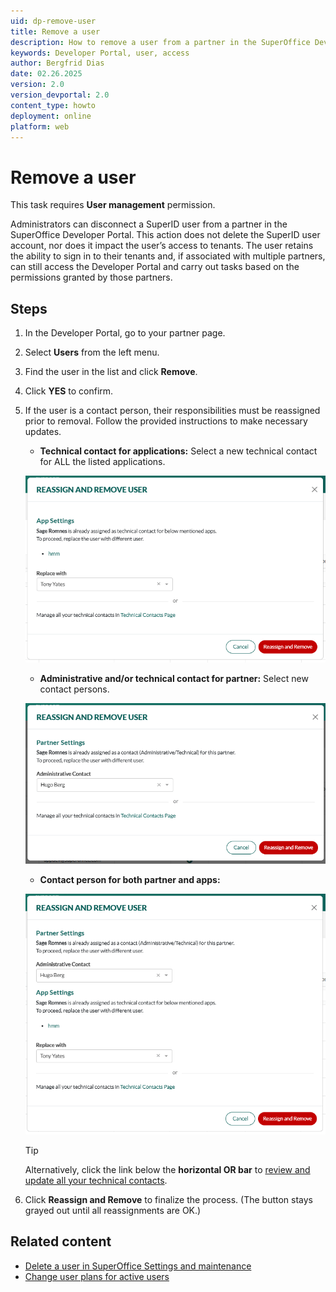 ```yaml
---
uid: dp-remove-user
title: Remove a user
description: How to remove a user from a partner in the SuperOffice Developer Portal.
keywords: Developer Portal, user, access
author: Bergfrid Dias
date: 02.26.2025
version: 2.0
version_devportal: 2.0
content_type: howto
deployment: online
platform: web
---
```


# Remove a user

This task requires **User management** permission.

Administrators can disconnect a SuperID user from a partner in the SuperOffice Developer Portal. This action does not delete the SuperID user account, nor does it impact the user’s access to tenants. The user retains the ability to sign in to their tenants and, if associated with multiple partners, can still access the Developer Portal and carry out tasks based on the permissions granted by those partners.

## Steps

1. In the Developer Portal, go to your partner page.
2. Select **Users** from the left menu.
3. Find the user in the list and click **Remove**.
4. Click **YES** to confirm.
5. If the user is a contact person, their responsibilities must be reassigned prior to removal. Follow the provided instructions to make necessary updates.
    * **Technical contact for applications:** Select a new technical contact for ALL the listed applications.

    ![SuperOffice Developer Portal: reassign and remove user -screenshot][img1]

    * **Administrative and/or technical contact for partner:** Select new contact persons.

    ![SuperOffice Developer Portal: reassign and remove user -screenshot][img2]

    * **Contact person for both partner and apps:**

    ![SuperOffice Developer Portal: reassign and remove user -screenshot][img3]

    > [!TIP]
    > Alternatively, click the link below the **horizontal OR bar** to [review and update all your technical contacts][1].

6. Click **Reassign and Remove** to finalize the process. (The button stays grayed out until all reassignments are OK.)

## Related content

* [Delete a user in SuperOffice Settings and maintenance][2]
* [Change user plans for active users][3]

<!-- Referenced links -->
[1]: manage-technical-contacts.md
[2]: ../../admin/user-management/learn/delete-user.md
[3]: ../../admin/license/change-user-plan.md

<!-- Referenced images -->
[img1]: media/reassign-technical.png
[img2]: media/reassign-admin.png
[img3]: media/reassign-partner-and-app.png
